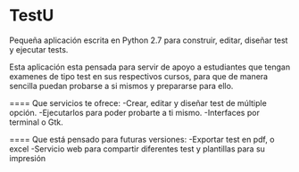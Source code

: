 TestU
====

Pequeña aplicación escrita en Python 2.7 para construir, editar, diseñar test y ejecutar tests.

Esta aplicación esta pensada para servir de apoyo a estudiantes que tengan examenes de tipo test en sus respectivos cursos, para que de manera sencilla puedan probarse a si mismos y prepararse para ello.

====
Que servicios te ofrece:
-Crear, editar y diseñar test de múltiple opción.
-Ejecutarlos para poder probarte a ti mismo.
-Interfaces por terminal o Gtk.

====
Que está pensado para futuras versiones:
-Exportar test en pdf, o excel
-Servicio web para compartir diferentes test y plantillas para su impresión
